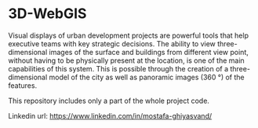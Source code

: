 # 3D-WebGIS
Visual displays of urban development projects are powerful tools that help executive teams with key strategic decisions. The ability to view three-dimensional images of the surface and buildings from different view point, without having to be physically present at the location, is one of the main capabilities of this system. This is possible through the creation of a three-dimensional model of the city as well as panoramic images (360 °) of the features.

This repository includes only a part of the whole project code.

Linkedin url: https://www.linkedin.com/in/mostafa-ghiyasvand/
